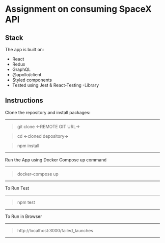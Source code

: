 # Assignment on consuming SpaceX API

## Stack

The app is built on:
* React
* Redux
* GraphQL 
* @apollo/client
* Styled components
* Tested using Jest & React-Testing -Library

## Instructions

Clone the repository and install packages:
*************
> git clone <-REMOTE GIT URL->

> cd <-cloned depository->

> npm install
*************

Run the App using Docker Compose up command
*******************
> docker-compose up
*******************

To Run Test
****************
> npm test
****************

To Run in Browser
****************
> http://localhost:3000/failed_launches
****************

